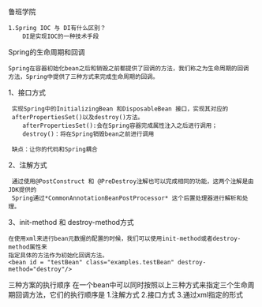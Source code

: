鲁班学院

    1.Spring IOC 与 DI有什么区别？
        DI是实现IOC的一种技术手段


Spring的生命周期和回调

    Spring在容器初始化bean之后和销毁之前都提供了回调的方法，我们称之为生命周期的回调
    方法，Spring中提供了三种方式来完成生命周期的回调。

  1、接口方式

     实现Spring中的InitializingBean 和DisposableBean 接口，实现其对应的
     afterPropertiesSet()以及destroy()方法。
        afterPropertiesSet():会在Spring容器完成属性注入之后进行调用；
        destroy()：将在Spring销毁bean之前进行调用

     缺点：让你的代码和Spring耦合

  2、注解方式

     通过使用@PostConstruct 和 @PreDestroy注解也可以完成相同的功能，这两个注解是由JDK提供的
     Spring通过*CommonAnnotationBeanPostProcessor* 这个后置处理器进行解析和处理。

  3、init-method 和 destroy-method方式

    在使用xml来进行bean元数据的配置的时候，我们可以使用init-method或者destroy-method属性来
    指定具体的方法作为初始化回调方法。
    <bean id = "testBean" class="examples.testBean" destroy-method="destroy"/>


三种方案的执行顺序
    在一个bean中可以同时按照以上三种方式来指定三个生命周期回调方法，它们的执行顺序是
    1.注解方式
    2.接口方式
    3.通过xml指定的形式









